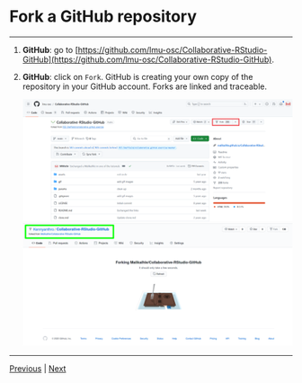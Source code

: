 # Fork a GitHub repository

***
1. **GitHub**: go to [https://github.com/lmu-osc/Collaborative-RStudio-GitHub](https://github.com/lmu-osc/Collaborative-RStudio-GitHub).

2. **GitHub**: click on `Fork`. GitHub is creating your own copy of the repository in your GitHub account. Forks are linked and traceable.

    ![](./assets/fork-button.png)
    ![](./assets/fork-process.png)

***

[Previous](./README.md) | [Next](./clone.md)
